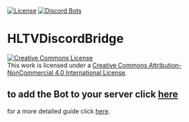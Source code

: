 [![License](https://i.creativecommons.org/l/by-nc/4.0/88x31.png)](http://creativecommons.org/licenses/by-nc/4.0/)
[![Discord Bots](https://top.gg/api/widget/807182830752628766.svg)](https://top.gg/bot/807182830752628766)
# HLTVDiscordBridge
<a rel="license" href="http://creativecommons.org/licenses/by-nc/4.0/"><img alt="Creative Commons License" style="border-width:0" src="https://i.creativecommons.org/l/by-nc/4.0/88x31.png" /></a><br />This work is licensed under a <a rel="license" href="http://creativecommons.org/licenses/by-nc/4.0/">Creative Commons Attribution-NonCommercial 4.0 International License</a>.
## to add the Bot to your server click [here](https://discord.com/api/oauth2/authorize?client_id=807182830752628766&permissions=1073785936&scope=bot)

for a more detailed guide click [here](https://github.com/Zsunamy/HLTVDiscordBridge/wiki).
